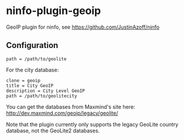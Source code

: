 ninfo-plugin-geoip
==================

GeoIP plugin for ninfo, see https://github.com/JustinAzoff/ninfo

Configuration
-------------

```[plugin:geoip]
path = /path/to/geolite
```

For the city database:

```[plugin:geoipcity]
clone = geoip
title = City GeoIP
description = City Level GeoIP
path = /path/to/geolitecity
```

You can get the databases from Maxmind's site here:
http://dev.maxmind.com/geoip/legacy/geolite/

Note that the plugin currently only supports the legacy GeoLite country
database, not the GeoLite2 databases.

